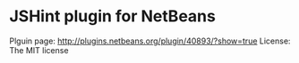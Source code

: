 JSHint plugin for NetBeans
=======================================

Plguin page: http://plugins.netbeans.org/plugin/40893/?show=true
License: The MIT license